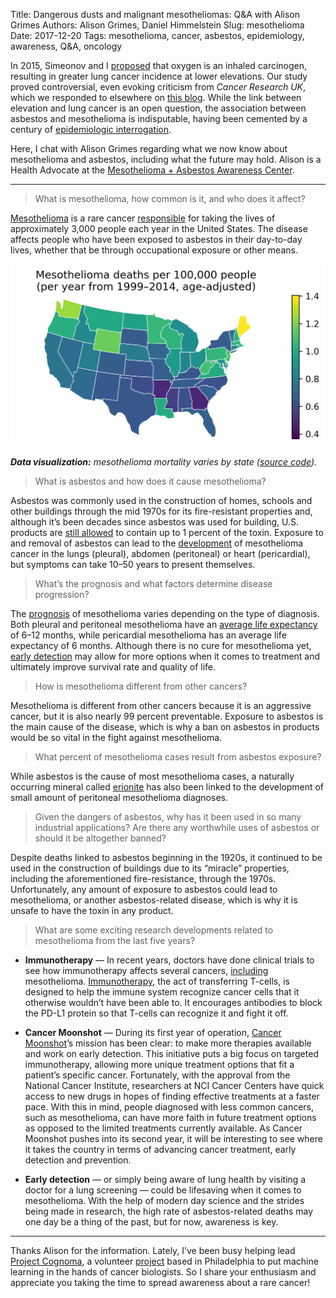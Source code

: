Title: Dangerous dusts and malignant mesotheliomas: Q&A with Alison Grimes
Authors: Alison Grimes, Daniel Himmelstein
Slug: mesothelioma
Date: 2017-12-20
Tags: mesothelioma, cancer, asbestos, epidemiology, awareness, Q&A, oncology

In 2015, Simeonov and I [proposed](https://doi.org/10.7717/peerj.705 "Lung cancer incidence decreases with elevation: evidence for oxygen as an inhaled carcinogen. PeerJ. 2015-01-13") that oxygen is an inhaled carcinogen, resulting in greater lung cancer incidence at lower elevations.
Our study proved controversial, even evoking criticism from *Cancer Research UK*, which we responded to elsewhere on [this blog](http://blog.dhimmel.com/cruk-reassessment/ "The Cancer Research UK Reassessment of our Lung Cancer versus Elevation Study. Satoshi Village. 2015-01-15").
While the link between elevation and lung cancer is an open question, the association between asbestos and mesothelioma is indisputable, having been cemented by a century of [epidemiologic interrogation](https://doi.org/10.1183/09031936.96.09091932 "The epidemiology of mesothelioma in historical context. European Respiratory Journal. 1996-09-01").

Here, I chat with Alison Grimes regarding what we now know about mesothelioma and asbestos, including what the future may hold.
Alison is a Health Advocate at the [Mesothelioma + Asbestos Awareness Center](https://www.maacenter.org/ "MAACenter Homepage").

***

> What is mesothelioma, how common is it, and who does it affect?

[Mesothelioma](https://www.maacenter.org/mesothelioma/ "MAACenter Mesothelioma Page") is a rare cancer [responsible](https://doi.org/10.15585/mmwr.mm6608a3 "Malignant Mesothelioma Mortality — United States, 1999–2015. Centers for Disease Control and Prevention. 2017-03-03") for taking the lives of approximately 3,000 people each year in the United States.
The disease affects people who have been exposed to asbestos in their day-to-day lives, whether that be through occupational exposure or other means.

![Mesothelioma mortality in the United States](https://github.com/dhimmel/mesothelioma/raw/886f3a0779c9cb6cb051e22c2f72c5be1e348087/figure/mortality.png "Mesothelioma mortality by state. Age-adjusted to the 2000 US standard population. Source: United States Cancer Statistics, WONDER Online Database, United States Department of Health and Human Services.")

_**Data visualization:** mesothelioma mortality varies by state ([source code](https://github.com/dhimmel/mesothelioma))._

> What is asbestos and how does it cause mesothelioma?

Asbestos was commonly used in the construction of homes, schools and other buildings through the mid 1970s for its fire-resistant properties and, although it’s been decades since asbestos was used for building, U.S. products are [still allowed](https://www.epa.gov/asbestos/us-federal-bans-asbestos#notbanned "U.S. Federal Bans on Asbestos. United States Environmental Protection Agency") to contain up to 1 percent of the toxin.
Exposure to and removal of asbestos can lead to the [development](https://doi.org/10.1016/j.critrevonc.2012.03.001 "The ticking time-bomb of asbestos: Its insidious role in the development of malignant mesothelioma. Critical Reviews in Oncology/Hematology. 2012-11") of mesothelioma cancer in the lungs (pleural), abdomen (peritoneal) or heart (pericardial), but symptoms can take 10–50 years to present themselves.

> What’s the prognosis and what factors determine disease progression?

The [prognosis](https://www.maacenter.org/mesothelioma/prognosis/ "MAACenter Mesothelioma Progrnosis Page") of mesothelioma varies depending on the type of diagnosis.
Both pleural and peritoneal mesothelioma have an [average life expectancy](https://doi.org/10.1155/2017/2782590 "Life Expectancy in Pleural and Peritoneal Mesothelioma. Lung Cancer International. 2017-01-23") of 6–12 months, while pericardial mesothelioma has an average life expectancy of 6 months.
Although there is no cure for mesothelioma yet, [early detection](https://doi.org/10.18632/oncotarget.17910 "Biomarkers for early diagnosis of malignant mesothelioma: Do we need another moonshot? Oncotarget. 2017-05-17") may allow for more options when it comes to treatment and ultimately improve survival rate and quality of life.

> How is mesothelioma different from other cancers?

Mesothelioma is different from other cancers because it is an aggressive cancer, but it is also nearly 99 percent preventable.
Exposure to asbestos is the main cause of the disease, which is why a ban on asbestos in products would be so vital in the fight against mesothelioma.

> What percent of mesothelioma cases result from asbestos exposure?

While asbestos is the cause of most mesothelioma cases, a naturally occurring mineral called [erionite](https://doi.org/10.1007/978-3-319-53560-9_2 "Asbestos and Fibrous Erionite. Asbestos and Mesothelioma. 2017-04-11") has also been linked to the development of small amount of peritoneal mesothelioma diagnoses.

> Given the dangers of asbestos, why has it been used in so many industrial applications?
Are there any worthwhile uses of asbestos or should it be altogether banned?

Despite deaths linked to asbestos beginning in the 1920s, it continued to be used in the construction of buildings due to its “miracle” properties, including the aforementioned fire-resistance, through the 1970s.
Unfortunately, any amount of exposure to asbestos could lead to mesothelioma, or another asbestos-related disease, which is why it is unsafe to have the toxin in any product.

> What are some exciting research developments related to mesothelioma from the last five years?

+ **Immunotherapy** — In recent years, doctors have done clinical trials to see how immunotherapy affects several cancers, [including](https://doi.org/10.21037/tlcr.2017.05.02 "Immunotherapy for malignant pleural mesothelioma: current status and future directions. Translational Lung Cancer Research. 2017-06") mesothelioma.
[Immunotherapy](https://www.maacenter.org/treatment/emerging-treatments/immunotherapy/ "MAACenter Immunotherapy Page"), the act of transferring T-cells, is designed to help the immune system recognize cancer cells that it otherwise wouldn’t have been able to.
It encourages antibodies to block the PD-L1 protein so that T-cells can recognize it and fight it off.

+ **Cancer Moonshot** — During its first year of operation, [Cancer Moonshot](https://obamawhitehouse.archives.gov/node/352601)’s mission has been clear: to make more therapies available and work on early detection.
This initiative puts a big focus on targeted immunotherapy, allowing more unique treatment options that fit a patient’s specific cancer.
Fortunately, with the approval from the National Cancer Institute, researchers at NCI Cancer Centers have quick access to new drugs in hopes of finding effective treatments at a faster pace.
With this in mind, people diagnosed with less common cancers, such as mesothelioma, can have more faith in future treatment options as opposed to the limited treatments currently available.
As Cancer Moonshot pushes into its second year, it will be interesting to see where it takes the country in terms of advancing cancer treatment, early detection and prevention.

+ **Early detection** — or simply being aware of lung health by visiting a doctor for a lung screening — could be lifesaving when it comes to mesothelioma.
With the help of modern day science and the strides being made in research, the high rate of asbestos-related deaths may one day be a thing of the past, but for now, awareness is key.

***

Thanks Alison for the information.
Lately, I’ve been busy helping lead [Project Cognoma](https://github.com/cognoma/cognoma "Project Cognoma on GitHub"), a volunteer [project](http://thephiladelphiacitizen.org/code-for-cancer/ "Code for Cancer. The Philadelphia Citizen. 2017-10-25") based in Philadelphia to put machine learning in the hands of cancer biologists.
So I share your enthusiasm and appreciate you taking the time to spread awareness about a rare cancer!
